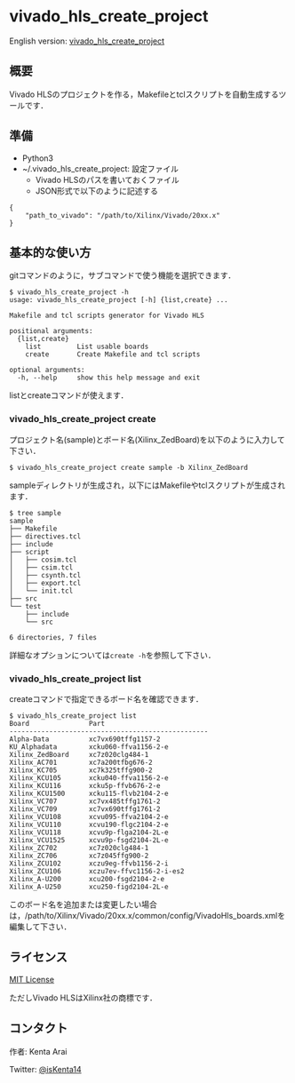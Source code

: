 # vivado_hls_create_project

English version: [vivado_hls_create_project](README.md)

## 概要

Vivado HLSのプロジェクトを作る，Makefileとtclスクリプトを自動生成するツールです．

## 準備

- Python3
- ~/.vivado_hls_create_project: 設定ファイル
	- Vivado HLSのパスを書いておくファイル
	- JSON形式で以下のように記述する

```
{
    "path_to_vivado": "/path/to/Xilinx/Vivado/20xx.x"
}
```

## 基本的な使い方

gitコマンドのように，サブコマンドで使う機能を選択できます．

```
$ vivado_hls_create_project -h
usage: vivado_hls_create_project [-h] {list,create} ...

Makefile and tcl scripts generator for Vivado HLS

positional arguments:
  {list,create}
    list         List usable boards
    create       Create Makefile and tcl scripts

optional arguments:
  -h, --help     show this help message and exit
```

listとcreateコマンドが使えます．

### vivado_hls_create_project create

プロジェクト名(sample)とボード名(Xilinx_ZedBoard)を以下のように入力して下さい．

```
$ vivado_hls_create_project create sample -b Xilinx_ZedBoard
```

sampleディレクトリが生成され，以下にはMakefileやtclスクリプトが生成されます．

```
$ tree sample
sample
├── Makefile
├── directives.tcl
├── include
├── script
│   ├── cosim.tcl
│   ├── csim.tcl
│   ├── csynth.tcl
│   ├── export.tcl
│   └── init.tcl
├── src
└── test
    ├── include
    └── src

6 directories, 7 files
```

詳細なオプションについては`create -h`を参照して下さい．

### vivado_hls_create_project list

createコマンドで指定できるボード名を確認できます．

```
$ vivado_hls_create_project list
Board               Part
--------------------------------------------------
Alpha-Data          xc7vx690tffg1157-2
KU_Alphadata        xcku060-ffva1156-2-e
Xilinx_ZedBoard     xc7z020clg484-1
Xilinx_AC701        xc7a200tfbg676-2
Xilinx_KC705        xc7k325tffg900-2
Xilinx_KCU105       xcku040-ffva1156-2-e
Xilinx_KCU116       xcku5p-ffvb676-2-e
Xilinx_KCU1500      xcku115-flvb2104-2-e
Xilinx_VC707        xc7vx485tffg1761-2
Xilinx_VC709        xc7vx690tffg1761-2
Xilinx_VCU108       xcvu095-ffva2104-2-e
Xilinx_VCU110       xcvu190-flgc2104-2-e
Xilinx_VCU118       xcvu9p-flga2104-2L-e
Xilinx_VCU1525      xcvu9p-fsgd2104-2L-e
Xilinx_ZC702        xc7z020clg484-1
Xilinx_ZC706        xc7z045ffg900-2
Xilinx_ZCU102       xczu9eg-ffvb1156-2-i
Xilinx_ZCU106       xczu7ev-ffvc1156-2-i-es2
Xilinx_A-U200       xcu200-fsgd2104-2-e
Xilinx_A-U250       xcu250-figd2104-2L-e
```

このボード名を追加または変更したい場合は，/path/to/Xilinx/Vivado/20xx.x/common/config/VivadoHls_boards.xmlを編集して下さい．

## ライセンス

[MIT License](LICENSE.txt)

ただしVivado HLSはXilinx社の商標です．

## コンタクト

作者: Kenta Arai

Twitter: [@isKenta14](https://twitter.com/isKenta14)
